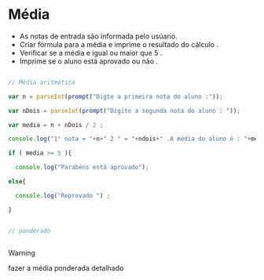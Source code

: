 

# Média 

* As notas de entrada são informada pelo usúario.
* Criar fórmula para a média e imprime o resultado do cálculo . 
* Verificar se a média e igual ou maior que 5 .
* Imprime se o aluno está aprovado ou não .

```javascript

// Média aritmética 

var n = parseInt(prompt("Digte a primeira nota do aluno :"));

var nDois = parseInt(prompt("Digite a segunda nota do aluno : "));

var media = n + nDois / 2 ; 

console.log("1° nota = "+n+" 2 ° = "+ndois+" .A média do aluno é : "+media);

if ( media >= 5 ){

  console.log("Parabéns está aprovado");

else{

  console.log("Reprovado ") ;

}


// ponderado



```

>[!warning] 
> fazer a média ponderada detalhado 